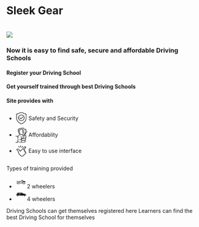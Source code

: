 # Sleek Gear
<br>

<img src="https://github.com/curriee11/Driving_Schools/blob/main/Untitled%20design%20(3).gif" width="500" align="center">

<h3>Now it is easy to find safe, secure and affordable Driving Schools</h3>
<h4>Register your Driving School</h4> 
<h4>Get yourself trained through best Driving Schools</h4>

<h4>Site provides with</h4>
<ul>
 <li><img src="https://github.com/curriee11/Driving_Schools/blob/main/Untitled%20design%20(1).gif" width="30" align="center">&nbsp;Safety and Security</li>
 
 <li><img src="https://github.com/curriee11/Driving_Schools/blob/main/Untitled%20design%20(2).jpg" width="30" align="center">&nbsp;Affordablity</li>
 
 <li><img src="https://github.com/curriee11/Driving_Schools/blob/main/Untitled%20design%20(3).jpg" width="30" align="center">&nbsp;Easy to use interface</li>
 
</ul>

Types of training provided

<ul>
<li><img src="https://github.com/curriee11/Driving_Schools/blob/main/Untitled%20design%20(6).jpg" width="30" height="30">2 wheelers</li>
<li><img src="https://github.com/curriee11/Driving_Schools/blob/main/Untitled%20design%20(5).jpg" width="30" height="30">4 wheelers</li>
</ul>

Driving Schools can get themselves registered here
Learners can find the best Driving School for themselves

